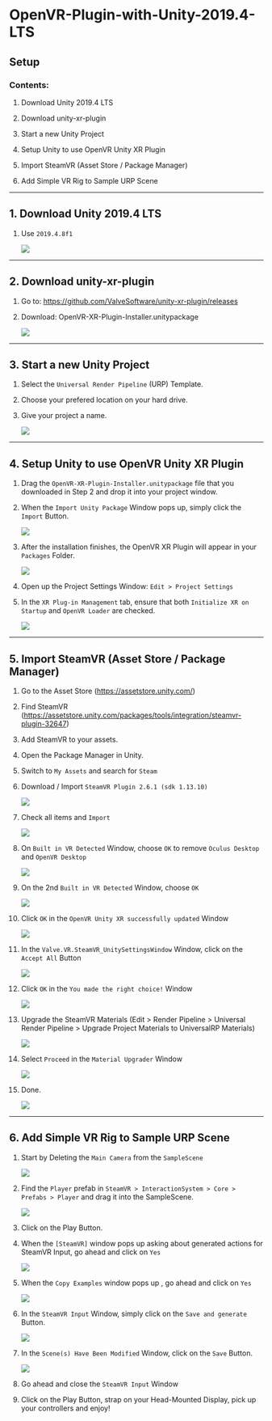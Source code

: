 # OpenVR-Plugin-with-Unity-2019.4-LTS

## Setup

### Contents:
1. Download Unity 2019.4 LTS
2. Download unity-xr-plugin
3. Start a new Unity Project
4. Setup Unity to use OpenVR Unity XR Plugin

5. Import SteamVR (Asset Store / Package Manager)
6. Add Simple VR Rig to Sample URP Scene

---

## 1. Download Unity 2019.4 LTS

1. Use `2019.4.8f1`

    ![](./img/installUnity2019.4.8f1.png)

---

## 2. Download unity-xr-plugin
1. Go to: https://github.com/ValveSoftware/unity-xr-plugin/releases
2. Download: OpenVR-XR-Plugin-Installer.unitypackage


    ![](./img/downloadOpenXRUnityXRPlugin.png)

---

## 3. Start a new Unity Project

1. Select the `Universal Render Pipeline` (URP) Template.
2. Choose your prefered location on your hard drive.
3. Give your project a name.

   ![](./img/CreateNewURPProject.png)

---

## 4. Setup Unity to use OpenVR Unity XR Plugin

1. Drag the `OpenVR-XR-Plugin-Installer.unitypackage` file that you downloaded in Step 2 and drop it into your project window.

2. When the `Import Unity Package` Window pops up, simply click the `Import` Button.

    ![](./img/InstallOpenVR.gif)

3. After the installation finishes, the OpenVR XR Plugin will appear in your `Packages` Folder.

    ![](./img/AfterInstallingPlugin.png)

4. Open up the Project Settings Window: `Edit > Project Settings`

5. In the `XR Plug-in Management` tab, ensure that both `Initialize XR on Startup` and `OpenVR Loader` are checked.

    ![](./img/ProjectSettings-XRPluginManagement.png)

---

## 5. Import SteamVR (Asset Store / Package Manager)

1. Go to the Asset Store (https://assetstore.unity.com/)

2. Find SteamVR (https://assetstore.unity.com/packages/tools/integration/steamvr-plugin-32647)

3. Add SteamVR to your assets.

4. Open the Package Manager in Unity.

5. Switch to `My Assets` and search for `Steam`

6. Download / Import `SteamVR Plugin 2.6.1 (sdk 1.13.10)`

    ![](./img/ImportSteamVRPackage.png)

7. Check all items and `Import`

    ![](./img/ImportSteamVRPackage2.png)

8. On `Built in VR Detected` Window, choose `OK` to remove `Oculus Desktop` and `OpenVR Desktop`

    ![](./img/BuiltInVRDetectedWindow.png)

9. On the 2nd `Built in VR Detected` Window, choose `OK`

    ![](./img/BuiltInVRDetectedWindow2.png)

10. Click `OK` in the `OpenVR Unity XR successfully updated` Window

    ![](./img/OpenVRSuccessWindow.png)

11. In the `Valve.VR.SteamVR_UnitySettingsWindow` Window, click on the `Accept All` Button

    ![](./img/Valve.VR.SteamVR_UnitySettingsWindowAcceptAll.png)

12. Click `OK` in the `You made the right choice!` Window

    ![](./img/YouMadeTheRightChoice.png)

13. Upgrade the SteamVR Materials (Edit > Render Pipeline > Universal Render Pipeline > Upgrade Project Materials to UniversalRP Materials)

    ![](./img/UpgradeProjectMaterials.png)

14. Select `Proceed` in the `Material Upgrader` Window

    ![](./img/MaterialUpgrader.png)

15. Done.

    ![](./img/SteamVRSetupDone.png)

---

## 6. Add Simple VR Rig to Sample URP Scene

1. Start by Deleting the `Main Camera` from the `SampleScene`

    ![](./img/DeleteMainCamera.gif)

2. Find the `Player` prefab in `SteamVR > InteractionSystem > Core > Prefabs > Player` and drag it into the SampleScene.

    ![](./img/AddPlayerPrefab.gif)

3. Click on the Play Button.

4. When the `[SteamVR]` window pops up asking about generated actions for SteamVR Input, go ahead and click on `Yes`

    ![](./img/SteamVRInputWarning.png)

5. When the `Copy Examples` window pops up , go ahead and click on `Yes`

    ![](./img/CopyExamplesWindow.png)

6. In the `SteamVR Input` Window, simply click on the `Save and generate` Button.

    ![](./img/SteamVRSaveAndGenerate.png)

7. In the `Scene(s) Have Been Modified` Window, click on the `Save` Button.

    ![](./img/ScenesHaveBeenModifiedWindow.png)

8. Go ahead and close the `SteamVR Input` Window

9. Click on the Play Button, strap on your Head-Mounted Display, pick up your controllers and enjoy!